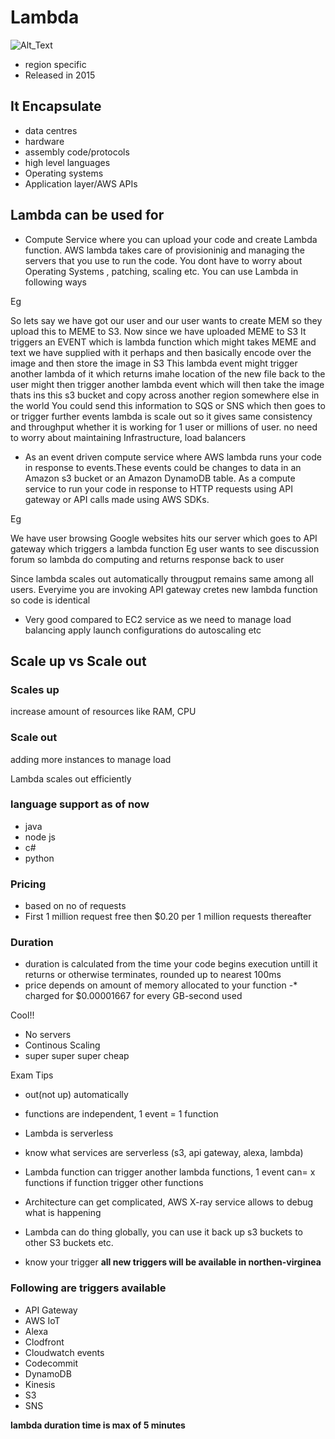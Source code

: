 # Lambda

![Alt_Text](https://image.slidesharecdn.com/rigadevday-160302153204/95/riga-dev-day-lambda-architecture-at-aws-26-638.jpg?cb=1456933179 "Lambda")
* region specific
* Released in 2015

## It Encapsulate 
* data centres
* hardware
* assembly code/protocols
* high level languages
* Operating systems
* Application layer/AWS APIs


## Lambda can be used for


*  Compute Service where you can upload your code and create Lambda function.
  AWS lambda takes care of provisioninig and managing the servers that you use to run the code. You dont have to worry about Operating     Systems , patching, scaling etc. You can use Lambda in following ways

Eg 

So lets say we have got our user and our user wants to create MEM so they upload this to MEME to S3. Now since we have uploaded MEME to S3 It triggers an EVENT which is lambda function which might takes MEME and text we have supplied with it perhaps and then basically encode over the image and then store the image in S3
This lambda event might trigger another lambda of it which returns imahe location of the new file back to the user 
might then trigger another lambda event which will then take the image thats ins this s3 bucket and copy across another region somewhere else in the world
You could send this information to SQS or SNS which then goes to or trigger further events
lambda is scale out so it gives same consistency and throughput whether it is working for 1 user or millions of user. no need to worry about maintaining Infrastructure, load balancers


* As an event driven compute service where AWS lambda runs your code in response to events.These events could be changes to data in an Amazon s3 bucket or an Amazon DynamoDB table.
As a compute service to run your code in response to HTTP requests using API gateway or API calls made using AWS SDKs.

Eg

We have user browsing Google websites hits our server which goes to API gateway which triggers a lambda function Eg user wants to see discussion forum so lambda do computing and returns response back to user

Since lambda scales out automatically througput remains same among all users.
Everyime you are invoking API gateway cretes new lambda function so code is identical 


* Very good compared to EC2 service as we need to manage load balancing apply launch configurations do autoscaling etc


## Scale up vs Scale out

### Scales up
increase amount of resources like RAM, CPU

### Scale out
adding more instances to manage load

Lambda scales out efficiently


### language support as of now

* java
* node js
* c#
* python

### Pricing

* based on no of requests
* First 1 million request free then $0.20 per 1 million requests thereafter


### Duration

* duration is calculated from the time your code begins execution untill it returns or otherwise terminates, rounded up to nearest 100ms
* price depends on amount of memory allocated to your function
-* charged for $0.00001667 for every GB-second used


Cool!!

* No servers
* Continous Scaling
* super super super cheap

Exam Tips

*  out(not up) automatically
* functions are independent, 1 event = 1 function
* Lambda is serverless
* know what services are serverless (s3, api gateway, alexa, lambda)
* Lambda function can trigger another lambda functions, 1 event can= x functions if function trigger other functions

* Architecture can get complicated, AWS X-ray service allows to debug what is happening
* Lambda can do thing globally, you can use it back up s3 buckets to other S3 buckets etc.

* know your trigger
**all new triggers will be available in northen-virginea**


### Following are triggers available


* API Gateway
* AWS IoT
* Alexa 
* Clodfront
* Cloudwatch events
* Codecommit
* DynamoDB
* Kinesis
* S3
* SNS



**lambda duration time is max of 5 minutes**


